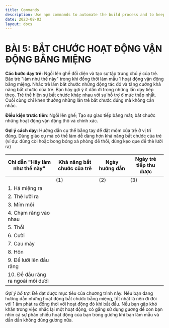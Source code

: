 ```yaml
---
title: Commands
description: Use npm commands to automate the build process and to keep track of dependencies.
date: 2023-08-03
layout: docs
---
```

# BÀI 5: BẮT CHƯỚC HOẠT ĐỘNG VẬN ĐỘNG BẰNG MIỆNG

**Các bước dạy trẻ:**
Ngồi lên ghế đối diện và tạo sự tập trung chú ý của trẻ. Bảo trẻ "làm như thế này" trong khi đồng thời làm mẫu 1 hoạt động vận động bằng miệng. Nhắc trẻ làm bắt chước những động tác đó và tăng cường khả năng bắt chước của trẻ. Bạn hãy gợi ý ít dần đi trong những lần dạy tiếp theo. Trẻ thể hiện sự bắt chước khác nhau với sự hỗ trợ ở mức thấp nhất. Cuối cùng chỉ khen thưởng những lần trẻ bắt chước đúng mà không cần nhắc.

**Điều kiện trước tiên**: Ngồi lên ghế; Tạo sự giao tiếp bằng mắt; bắt chước những hoạt động vận động thô và chính xác.

**Gợi ý cách dạy**: Hướng dẫn cụ thể bằng tay để đặt môm của trẻ ở vị trí đúng. Dùng giáo cụ mà có thể làm dễ dàng hơn khả năng bắt chước của trẻ (ví dụ: dùng còi hoặc bong bóng xà phòng để thổi, dùng kẹo que để thè lưỡi ra)

| Chỉ dẫn "Hãy làm như thế này" | Khả năng bắt chước của trẻ | Ngày hướng dẫn | Ngày trẻ tiếp thu được |
|-------------------------------|---------------------------|----------------|---------------------|
|                              | (1) | (2) | (3) |                |                     |
| 1. Há miệng ra               |     |     |     |                |                     |
| 2. Thè lưỡi ra               |     |     |     |                |                     |
| 3. Mím môi                   |     |     |     |                |                     |
| 4. Chạm răng vào nhau        |     |     |     |                |                     |
| 5. Thổi                      |     |     |     |                |                     |
| 6. Cười                      |     |     |     |                |                     |
| 7. Cau mày                   |     |     |     |                |                     |
| 8. Hôn                       |     |     |     |                |                     |
| 9. Để lưỡi lên đầu răng      |     |     |     |                |                     |
| 10. Để đầu răng ra ngoài môi dưới |     |     |     |                |                     |


*Gợi ý bổ trợ*: Để đạt được mục tiêu của chương trình này. Nếu bạn đang hướng dẫn những hoạt động bắt chước bằng miệng, tốt nhất là nên đi đôi với 1 âm phát ra đồng thời với hoạt động đó khi bắt đầu. Nếu bạn gặp khó khăn trong việc nhắc lại một hoạt động, có gắng sử dụng gương để con bạn nhìn cả sự phản chiếu hoạt động của bạn trong gương khi bạn làm mẫu và dần dần không dùng gương nữa.

